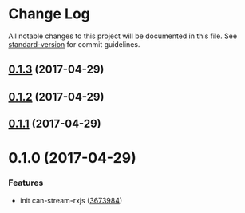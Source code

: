 # Change Log

All notable changes to this project will be documented in this file. See [standard-version](https://github.com/conventional-changelog/standard-version) for commit guidelines.

<a name="0.1.3"></a>
## [0.1.3](http://web-mech/can-stream-rxjs/compare/v0.1.2...v0.1.3) (2017-04-29)



<a name="0.1.2"></a>
## [0.1.2](http://web-mech/can-stream-rxjs/compare/v0.1.1...v0.1.2) (2017-04-29)



<a name="0.1.1"></a>
## [0.1.1](http://web-mech/can-stream-rxjs/compare/v0.1.0...v0.1.1) (2017-04-29)



<a name="0.1.0"></a>
# 0.1.0 (2017-04-29)


### Features

* init can-stream-rxjs ([3673984](http://web-mech/can-stream-rxjs/commits/3673984))

